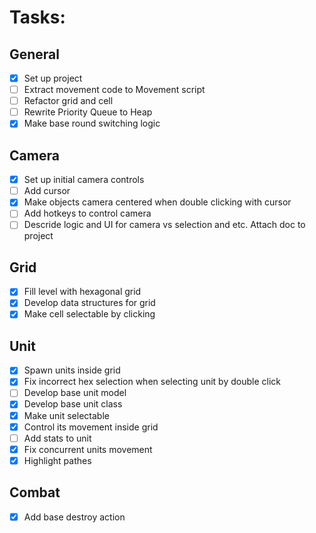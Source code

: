 # Tasks:

## General
- [x] Set up project
- [ ] Extract movement code to Movement script
- [ ] Refactor grid and cell
- [ ] Rewrite Priority Queue to Heap
- [x] Make base round switching logic

## Camera
- [x] Set up initial camera controls
- [ ] Add cursor
- [x] Make objects camera centered when double clicking with cursor
- [ ] Add hotkeys to control camera
- [ ] Descride logic and UI for camera vs selection and etc. Attach doc to project

## Grid
- [x] Fill level with hexagonal grid
- [x] Develop data structures for grid
- [x] Make cell selectable by clicking

## Unit
- [x] Spawn units inside grid
- [x] Fix incorrect hex selection when selecting unit by double click
- [ ] Develop base unit model
- [x] Develop base unit class
- [x] Make unit selectable
- [x] Control its movement inside grid
- [ ] Add stats to unit
- [x] Fix concurrent units movement
- [x] Highlight pathes

## Combat
- [x] Add base destroy action
